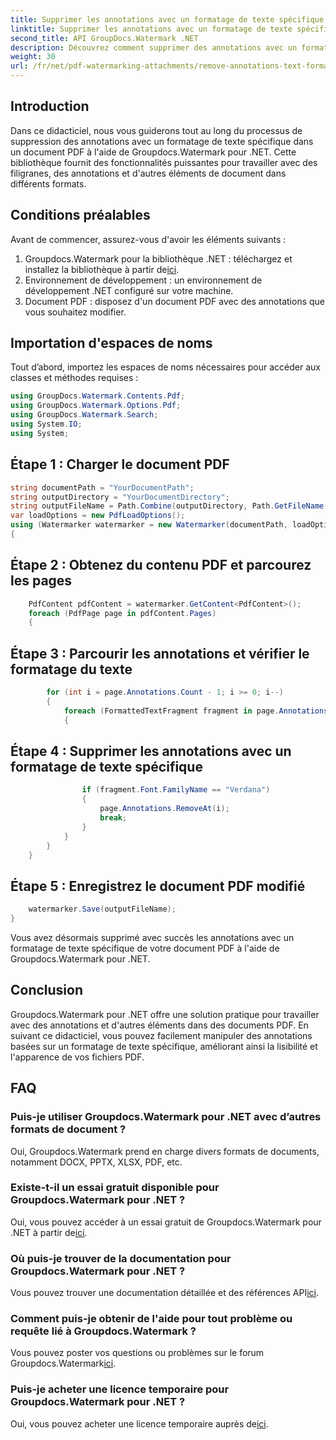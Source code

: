 ```yaml
---
title: Supprimer les annotations avec un formatage de texte spécifique dans PDF
linktitle: Supprimer les annotations avec un formatage de texte spécifique dans PDF
second_title: API GroupDocs.Watermark .NET
description: Découvrez comment supprimer des annotations avec un formatage de texte spécifique dans des documents PDF à l'aide de Groupdocs pour .NET.
weight: 30
url: /fr/net/pdf-watermarking-attachments/remove-annotations-text-formatting-pdf/
---
```

## Introduction
Dans ce didacticiel, nous vous guiderons tout au long du processus de suppression des annotations avec un formatage de texte spécifique dans un document PDF à l'aide de Groupdocs.Watermark pour .NET. Cette bibliothèque fournit des fonctionnalités puissantes pour travailler avec des filigranes, des annotations et d'autres éléments de document dans différents formats.
## Conditions préalables
Avant de commencer, assurez-vous d'avoir les éléments suivants :
1.  Groupdocs.Watermark pour la bibliothèque .NET : téléchargez et installez la bibliothèque à partir de[ici](https://releases.groupdocs.com/Watermark/net/).
2. Environnement de développement : un environnement de développement .NET configuré sur votre machine.
3. Document PDF : disposez d'un document PDF avec des annotations que vous souhaitez modifier.

## Importation d'espaces de noms
Tout d’abord, importez les espaces de noms nécessaires pour accéder aux classes et méthodes requises :
```csharp
using GroupDocs.Watermark.Contents.Pdf;
using GroupDocs.Watermark.Options.Pdf;
using GroupDocs.Watermark.Search;
using System.IO;
using System;
```
## Étape 1 : Charger le document PDF
```csharp
string documentPath = "YourDocumentPath";
string outputDirectory = "YourDocumentDirectory";
string outputFileName = Path.Combine(outputDirectory, Path.GetFileName(documentPath));
var loadOptions = new PdfLoadOptions();
using (Watermarker watermarker = new Watermarker(documentPath, loadOptions))
{
```
## Étape 2 : Obtenez du contenu PDF et parcourez les pages
```csharp
    PdfContent pdfContent = watermarker.GetContent<PdfContent>();
    foreach (PdfPage page in pdfContent.Pages)
    {
```
## Étape 3 : Parcourir les annotations et vérifier le formatage du texte
```csharp
        for (int i = page.Annotations.Count - 1; i >= 0; i--)
        {
            foreach (FormattedTextFragment fragment in page.Annotations[i].FormattedTextFragments)
            {
```
## Étape 4 : Supprimer les annotations avec un formatage de texte spécifique
```csharp
                if (fragment.Font.FamilyName == "Verdana")
                {
                    page.Annotations.RemoveAt(i);
                    break;
                }
            }
        }
    }
```
## Étape 5 : Enregistrez le document PDF modifié
```csharp
    watermarker.Save(outputFileName);
}
```
Vous avez désormais supprimé avec succès les annotations avec un formatage de texte spécifique de votre document PDF à l'aide de Groupdocs.Watermark pour .NET.

## Conclusion
Groupdocs.Watermark pour .NET offre une solution pratique pour travailler avec des annotations et d'autres éléments dans des documents PDF. En suivant ce didacticiel, vous pouvez facilement manipuler des annotations basées sur un formatage de texte spécifique, améliorant ainsi la lisibilité et l'apparence de vos fichiers PDF.
## FAQ
### Puis-je utiliser Groupdocs.Watermark pour .NET avec d’autres formats de document ?
Oui, Groupdocs.Watermark prend en charge divers formats de documents, notamment DOCX, PPTX, XLSX, PDF, etc.
### Existe-t-il un essai gratuit disponible pour Groupdocs.Watermark pour .NET ?
 Oui, vous pouvez accéder à un essai gratuit de Groupdocs.Watermark pour .NET à partir de[ici](https://releases.groupdocs.com/).
### Où puis-je trouver de la documentation pour Groupdocs.Watermark pour .NET ?
 Vous pouvez trouver une documentation détaillée et des références API[ici](https://tutorials.groupdocs.com/Watermark/net/).
### Comment puis-je obtenir de l'aide pour tout problème ou requête lié à Groupdocs.Watermark ?
 Vous pouvez poster vos questions ou problèmes sur le forum Groupdocs.Watermark[ici](https://forum.groupdocs.com/c/watermark/19).
### Puis-je acheter une licence temporaire pour Groupdocs.Watermark pour .NET ?
 Oui, vous pouvez acheter une licence temporaire auprès de[ici](https://purchase.groupdocs.com/temporary-license/).